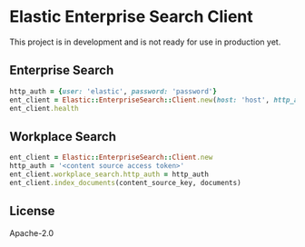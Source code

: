 # Elastic Enterprise Search Client

This project is in development and is not ready for use in production yet.

## Enterprise Search

```ruby
http_auth = {user: 'elastic', password: 'password'}
ent_client = Elastic::EnterpriseSearch::Client.new(host: 'host', http_auth: http_auth)
ent_client.health
```

## Workplace Search

```ruby
ent_client = Elastic::EnterpriseSearch::Client.new
http_auth = '<content source access token>'
ent_client.workplace_search.http_auth = http_auth
ent_client.index_documents(content_source_key, documents)
```

## License

Apache-2.0
